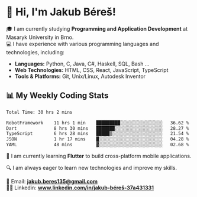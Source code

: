 # 👋 Hi, I'm Jakub Béreš!

🎓 I am currently studying **Programming and Application Development** at Masaryk University in Brno.  
💻 I have experience with various programming languages and technologies, including:  
   - **Languages:** Python, C, Java, C#, Haskell, SQL, Bash ...  
   - **Web Technologies:** HTML, CSS, React, JavaScript, TypeScript  
   - **Tools & Platforms:** Git, Unix/Linux, Autodesk Inventor

## 📊 My Weekly Coding Stats
<!--START_SECTION:waka-->

```txt
Total Time: 30 hrs 2 mins

RobotFramework    11 hrs 1 min    █████████░░░░░░░░░░░░░░░░   36.62 %
Dart              8 hrs 30 mins   ███████░░░░░░░░░░░░░░░░░░   28.27 %
TypeScript        6 hrs 28 mins   █████▒░░░░░░░░░░░░░░░░░░░   21.54 %
JSON              1 hr 17 mins    █░░░░░░░░░░░░░░░░░░░░░░░░   04.28 %
YAML              48 mins         ▓░░░░░░░░░░░░░░░░░░░░░░░░   02.68 %
```

<!--END_SECTION:waka-->

🚀 I am currently learning **Flutter** to build cross-platform mobile applications.  

🔍 I am always eager to learn new technologies and improve my skills.  

📩 Email:        **jakub.beres135@gmail.com**  
🧑‍💻 Linkedin:     **www.linkedin.com/in/jakub-béreš-37a431331**


